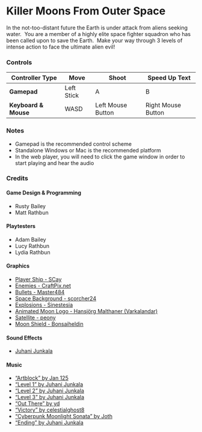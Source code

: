 # Killer Moons From Outer Space

In the not-too-distant future the Earth is under attack from aliens
seeking water.  You are a member of a highly elite space fighter
squadron who has been called upon to save the Earth.  Make your way
through 3 levels of intense action to face the ultimate alien evil!

### Controls

**Controller Type**|**Move**|**Shoot**|**Speed Up Text**
--------------|--------|---------|-----------------
**Gamepad**|Left Stick|A|B
**Keyboard & Mouse**|WASD|Left Mouse Button|Right Mouse Button

### Notes

-   Gamepad is the recommended control scheme
-   Standalone Windows or Mac is the recommended platform
-   In the web player, you will need to click the game window in order
    to start playing and hear the audio

### Credits

#### Game Design & Programming

-   Rusty Bailey
-   Matt Rathbun

#### Playtesters

-   Adam Bailey
-   Lucy Rathbun
-   Lydia Rathbun

#### Graphics

-   [Player Ship - SCay](https://opengameart.org/content/speed-runners)
-   [Enemies -
    CraftPix.net](https://opengameart.org/content/enemy-spaceship-2d-sprites-pixel-art)
-   [Bullets -
    Master484](https://opengameart.org/content/bullet-collection-1-m484)
-   [Space Background -
    scorcher24](https://opengameart.org/content/space-backgrounds)
-   [Explosions -
    Sinestesia](https://opengameart.org/content/2d-explosion-animations-frame-by-frame)
-   [Animated Moon Logo - Hansjörg Malthaner
    (Varkalandar)](https://opengameart.org/content/animated-moon)
-   [Satellite - peony](https://opengameart.org/content/space-pixel-art)
-   [Moon Shield -
    Bonsaiheldin](https://opengameart.org/content/shield-effect)

#### Sound Effects

-   [Juhani
    Junkala](https://opengameart.org/content/512-sound-effects-8-bit-style)

#### Music

-   [“Artblock” by Jan 125](https://opengameart.org/content/artblock)
-   [“Level 1” by Juhani
    Junkala](https://opengameart.org/content/5-chiptunes-action)
-   [“Level 2” by Juhani
    Junkala](https://opengameart.org/content/5-chiptunes-action)
-   [“Level 3” by Juhani
    Junkala](https://opengameart.org/content/5-chiptunes-action)
-   [“Out There” by
    yd](https://opengameart.org/content/space-music-out-there)
-   [“Victory” by
    celestialghost8](https://opengameart.org/content/victory)
-   [“Cyberpunk Moonlight Sonata” by
    Joth](https://opengameart.org/content/cyberpunk-moonlight-sonata)
-   [“Ending” by Juhani
    Junkala](https://opengameart.org/content/5-chiptunes-action)

